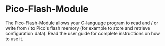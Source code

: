 # Pico-Flash-Module
The Pico-Flash-Module allows your C-language program to read and / or write from / to Pico's flash memory (for example to store and retrieve configuration data).
Read the user guide for complete instructions on how to use it.

